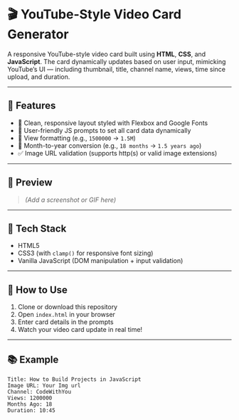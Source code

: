 # 🎬 YouTube-Style Video Card Generator

A responsive YouTube-style video card built using **HTML**, **CSS**, and **JavaScript**. The card dynamically updates based on user input, mimicking YouTube’s UI — including thumbnail, title, channel name, views, time since upload, and duration.

---

## 🚀 Features

- 🎨 Clean, responsive layout styled with Flexbox and Google Fonts  
- 🧠 User-friendly JS prompts to set all card data dynamically  
- 🔢 View formatting (e.g., `1500000` → `1.5M`)  
- 📆 Month-to-year conversion (e.g., `18 months` → `1.5 years ago`)  
- ✅ Image URL validation (supports http(s) or valid image extensions)

---

## 📸 Preview

> *(Add a screenshot or GIF here)*

---

## 📁 Tech Stack

- HTML5  
- CSS3 (with `clamp()` for responsive font sizing)  
- Vanilla JavaScript (DOM manipulation + input validation)

---

## 🧪 How to Use

1. Clone or download this repository
2. Open `index.html` in your browser
3. Enter card details in the prompts
4. Watch your video card update in real time!

---

## 📚 Example

```text
Title: How to Build Projects in JavaScript
Image URL: Your Img url
Channel: CodeWithYou
Views: 1200000
Months Ago: 18
Duration: 10:45

